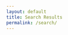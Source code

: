 ```yaml
---
layout: default
title: Search Results
permalink: /search/
---
```

<div id="search-results"></div>

<script>
window.store = {
  {% assign pages = site.pages | where_exp: "page", "page.path contains 'content/'" %}
  {% for page in pages %}
    "{{ page.url }}": {
      "title": {{ page.name | replace: '.md', '' | jsonify }},
      "content": {{ page.content | strip_html | strip_newlines | jsonify }},
      "url": "{{ page.url }}"
    }{% unless forloop.last %},{% endunless %}
  {% endfor %}
};
</script>

<script src="https://unpkg.com/lunr/lunr.js"></script>
<script src="{{ '/assets/js/search.js' | relative_url }}"></script>

